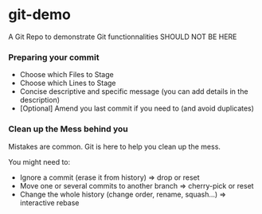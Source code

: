 # git-demo
A Git Repo to demonstrate Git functionnalities
SHOULD NOT BE HERE
### Preparing your commit

- Choose which Files to Stage
- Choose which Lines to Stage
- Concise descriptive and specific message (you can add details in the description)
- [Optional] Amend you last commit if you need to (and avoid duplicates)

### Clean up the Mess behind you

Mistakes are common. Git is here to help you clean up the mess.

You might need to:

- Ignore a commit (erase it from history) ⇒ drop or reset
- Move one or several commits to another branch ⇒ cherry-pick or reset
- Change the whole history (change order, rename, squash…) ⇒ interactive rebase
